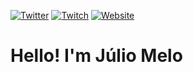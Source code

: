 [![Twitter](https://img.shields.io/badge/-Twitter-1A91DA?style=for-the-badge&logo=Twitter&logoColor=white)](https://twitter.com/JulioVilarM)
[![Twitch](https://img.shields.io/badge/-Linkedin-522D94?style=for-the-badge&logo=Linkedin&logoColor=white)](https://www.linkedin.com/in/juliovmelo/)
[![Website](https://img.shields.io/badge/-Codepen-41A6B6?style=for-the-badge&logo=Codepen&logoColor=white)](https://codepen.io/juliovmm)

# Hello! I'm Júlio Melo

